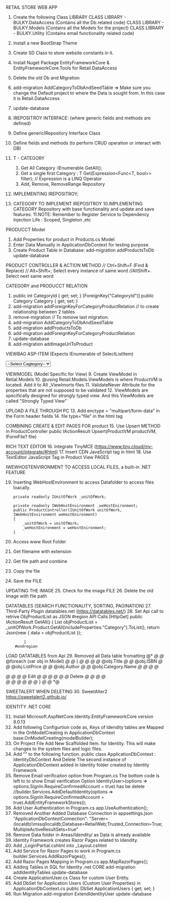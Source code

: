 RETAIL STORE WEB APP

1. Create the following Class LIBRARY
	CLASS LIBRARY - BULKY.DataAccess (Contains all the Db related code)
	CLASS LIBRARY - BULKY.Models (Contains all the Models for the project)
	CLASS LIBRARY - BULKY.Utility (Contains email functionality related code)
	
2. Install a new BootStrap Theme

3. Create SD Class to store website constants in it.
4. Install Nuget Package EntityFrameworkCore & EntityFrameworkCore.Tools for Retail.DataAccess
5. Delete the old Db and Migration
6. add-migration AddCategoryToDbAndSeedTable => Make sure you change the Default project to where the Data is sought from. In this case it is Retail.DataAccess
7. update-database

4. IREPOSITROY INTERFACE: (where generic fields and methods are defined)
5. Define genericIRepository Interface Class
6. Define fields and methods (to perform CRUD operation or interact with DB)
7. T  - CATEGORY
	1. Get All Category  :IEnumerable<T> GetAll();
	2. Get a single first Category : T Get(Expression<Func<T, bool>> filter); // Expression is a LINQ Operator
	3. Add, Remove, RemoveRange Repository
8. IMPLEMENTING IREPOSITROY;
9. CATEGORY TO IMPLEMENT IREPOSITROY
10.IMPLEMENTING CATEGORY Repository with base functionality and update and save features.
11.NOTE: Remember to Register Service to Dependency Injection Life : Scoped, Singleton ,etc


PRODUCCT Model
1. Add Properties for product in Products.cs Model
2. Enter Data Manually in ApplicationDbContext for testing purpose.
3. Create Product Table in Database: 
	add-migration addProductsToDb
	update-database

PRODUCT CONTROLLER & ACTION METHOD
// Ctrl+Shift+F (Find & Replace)
// Alt+Shift+; Select every instance of same word
//AltShift+. Select next same word

CATEGORY and PRODUCCT RELATION
1. public int CategoryId { get; set; }
   [ForeignKey("CategoryId")]
   public Category Category { get; set; }
2. add-migration addForeignKeyForCategoryProductRelation  // to create relationship between 2 tables
3. remove-migration // To remove last migration.
4. add-migration AddCategoryToDbAndSeedTable
5. add-migration addProductsToDb
6. add-migration addForeignKeyForCategoryProductRelation
7. update-database
8. add-migration addImageUrlToProduct

VIEWBAG ASP-ITEM (Expects IEnumerable of SelectListItem)
	<div class="form-floating py-2 col-12">
		<select asp-for="CategoryId" asp-items = "ViewBag.CategoryList" class="form-control boarder-0 shadow" >
			<option disabled selected>--Select Cagtegory--</option>
		</select>
		<label asp-for="CategoryId" class="ms-2"></label>
		<span asp-validation-for="CategoryId" class="text-danger"></span>
	</div>
	
VIEWMODEL (Model Specific for View)
 9. Create ViewModel in Retial.Models
 10. @using Retail.Models.ViewModels is where ProductVM is located. Add it to All _ViewImorts files
 11. ValidateNever Attribute for the properties that are not supposed to be validated
 12. ViewModels are specifically designed for strongly typed view. And this ViewModels are called "Strongly Typed View"
 
 UPLOAD A FILE THROUGH PC
 13. Add enctype = "multipart/form-data" in the Form header fields
 14. file type="file" in the html tag

COMBINING CREATE & EDIT PAGES FOR product
15. Use Upsert METHOD in ProductController
	public IActionResult Upsert(ProductVM productVM, IFormFile? file)

RICH TEXT EDITOR
16. Integrate TinyMCE (https://www.tiny.cloud/my-account/integrate/#html)
17. Insert CDN JavaScript tag in html
18. Use TextEditor JavaScript Tag in Product View PAGES

IWEWHOSTENVIRONMENT TO ACCESS LOCAL FILES, a built-in .NET FEATURE

19. Inserting WebHostEnvironment to access Datafolder to access files loacally.

		private readonly IUnitOfWork _unitOfWork;

        private readonly IWebHostEnvironment _weHostEnironment;
        public ProductController(IUnitOfWork unitOfWork, IWebHostEnvironment weHostEnironment)
        {
            _unitOfWork = unitOfWork;
            _weHostEnironment = weHostEnironment;
        }
20. Access www Root Folder
21. Get filename with extension
22. Get file path and combine
23. Copy the file
24. Save the FILE

UPDATING THE IMAGE
25. Check for the image FILE
26. Delete the old Image with file path

DATATABLES (SEARCH FUNCTIONALITY, SORTING, PAGINATION)
27. Third-Party Plugin datatables.net (https://datatables.net/)
28. Set Api call to retrive ObjProductList as JSON
		#region API Calls
			[HttpGet]
			public IActionResult GetAll() 
			{
				List<Product> objProductList = _unitOfWork.Product.GetAll(includeProperties:"Category").ToList();
				return Json(new { data = objProductList });

			}
        #endregion

LOAD DATATABLES from Api
29. Removed all Data table fromatting
@* <tbody> *@
			@* 	@foreach (var obj in Model) *@
			@* 	{ *@
			@* 		<tr> *@
			@* 			<td>@obj.Title</td> *@
			@* 			<td>@obj.ISBN</td> *@
			@* 			<td>@obj.ListPrice</td> *@
			@* 			<td>@obj.Author</td> *@
			@* 			<td>@obj.Category.Name</td> *@
			@* 			<td> *@
			@* 				<div class="w-75 btn-group" role="group"> *@
			@* 					<a asp-controller="Product" asp-action="Upsert" asp-route-id="@obj.Id" class="btn btn-primary mx-2"> *@
			@* 						<i class="bi bi-pencil-square"></i> Edit *@
			@* 					</a> *@
			@* 					<a asp-controller="Product" asp-action="Delete" asp-route-id="@obj.Id" class="btn btn-danger mx-2"> *@
			@* 						<i class="bi bi-journal-x"></i> Delete *@
			@* 					</a> *@
			@* 				</div> *@
			@* 			</td> *@
			@* 		</tr> *@
			@* 	} *@
			@* </tbody> *@

SWEETALERT WHEN DELETING
30. SweetAlter2 https://sweetalert2.github.io/

IDENTITY .NET CORE

31. Install Microsoft.AspNetCore.Identity.EntityFrameworkCore version 8.0.13
32. Add following Configurtion code as, Keys of Idendity tables are Mapped in the OnModelCreating in ApplicationDbContext
        base.OnModelCreating(modelBuilder); 
33. On Project File Add New Scaffolded Item. for Identity. This will make changes to the system files and logic files.
34. Add "<IdentityUser>" to the following function.
		public class ApplicationDbContext : IdentityDbContext<IdentityUser>
	And Delete
	The second instance of ApplicationDbContext added in Identity folder created by Identity Framework
35. Remove Email verificaiton option from Program.cs
	The bottom code is left to to show Email verification Option IdentityUser>(options => options.SignIn.RequireConfirmedAccount = true) has be delete
            //builder.Services.AddDefaultIdentity<IdentityUser>(options => options.SignIn.RequireConfirmedAccount = true).AddEntityFrameworkStores<ApplicationDbContext>();
36. Add User Authentication in Program.cs
            app.UseAuthentication();
37. Removed Another Added Database Connection in appsettings.json 
	"ApplicationDbContextConnection": "Server=(localdb)\\mssqllocaldb;Database=RetailWeb;Trusted_Connection=True;MultipleActiveResultSets=true"			
38. Remove Data folder in Areas/Idendity/ as Data is already available
39. Identity Framework creates Razor Pages related to Idendity.
40. Add _LoginPartial.cshtml into _Layout.cshtml
41. Add Service for Razor Pages to work in Program.cs
            builder.Services.AddRazorPages();
42. Add Razor Pages Mapping in Program.cs
            app.MapRazorPages();	
43. Adding Tables in SQL for Identity .net CORE
	add-migration addIdentityTables
	update-database
44. Create ApplicationUser.cs Class for custom User Entity.
45. Add DbSet for Application Users (Custom User Properties) in ApplicationDbContext.cs
    public DbSet<ApplicationUser> ApplicationUsers { get; set; }	
46. Run Migration
	add-migration ExtendIdentityUser
	update-database